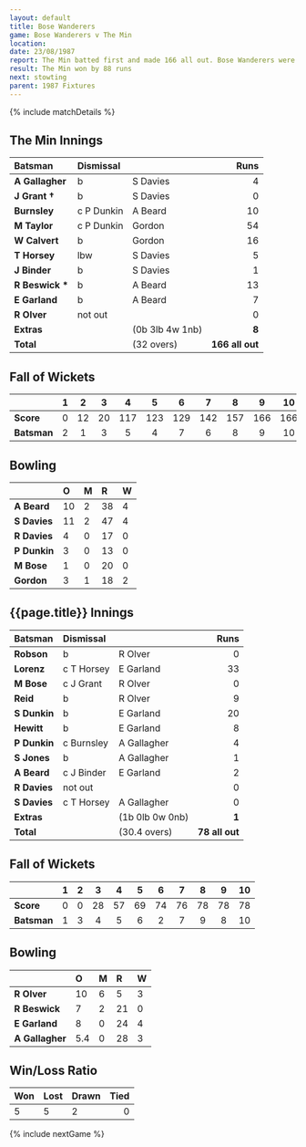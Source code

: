 ```yaml
---
layout: default
title: Bose Wanderers
game: Bose Wanderers v The Min
location: 
date: 23/08/1987
report: The Min batted first and made 166 all out. Bose Wanderers were all out for 78
result: The Min won by 88 runs
next: stowting
parent: 1987 Fixtures
---
```


{% include matchDetails %}

## The Min Innings

| Batsman | Dismissal |  | Runs |
|:---|:---|---|---:|
| **A Gallagher** | b | S Davies | 4 |
| **J Grant &#8224;** | b | S Davies | 0 |
| **Burnsley** | c P Dunkin | A Beard | 10 |
| **M Taylor** | c P Dunkin | Gordon | 54 |
| **W Calvert** | b  | Gordon | 16 |
| **T Horsey** | lbw | S Davies | 5 |
| **J Binder** | b | S Davies | 1 |
| **R Beswick &#42;** | b | A Beard | 13 |
| **E Garland** | b | A Beard | 7 |
| **R Olver** | not out |  | 0 |
| **Extras** | | (0b 3lb 4w 1nb) | **8** |
| **Total** | | (32 overs) | **166 all out** |

## Fall of Wickets

| | 1 | 2 | 3 | 4 | 5 | 6 | 7 | 8 | 9 | 10 |
|---|:---:|:---:|:---:|:---:|:---:|:---:|:---:|:---:|:---:|:---:|
| **Score** | 0 | 12 | 20 | 117 | 123 | 129 | 142 | 157 | 166 | 166 |
| **Batsman** | 2 | 1 | 3 | 5 | 4 | 7 | 6 | 8 | 9 | 10 |

## Bowling

| | O | M | R | W |
|---|:---|:---|:---|:---|
| **A Beard** | 10 | 2 | 38 | 4 |
| **S Davies** | 11 | 2 | 47 | 4 |
| **R Davies** | 4 | 0 | 17 | 0 |
| **P Dunkin** | 3 | 0 | 13 | 0 |
| **M Bose** | 1 | 0 | 20 | 0 |
| **Gordon** | 3 | 1 | 18 | 2 |

## {{page.title}} Innings

| Batsman | Dismissal |  | Runs |
|:---|:---|---|---:|
| **Robson** | b | R Olver | 0 |
| **Lorenz** | c T Horsey | E Garland | 33 |
| **M Bose** | c J Grant | R Olver | 0 |
| **Reid** | b | R Olver | 9 |
| **S Dunkin** | b | E Garland | 20 |
| **Hewitt** | b | E Garland | 8 |
| **P Dunkin** | c Burnsley | A Gallagher | 4 |
| **S Jones** | b | A Gallagher | 1 |
| **A Beard** | c J Binder | E Garland | 2 |
| **R Davies** | not out |  | 0 |
| **S Davies** | c T Horsey | A Gallagher | 0 |
| **Extras** | | (1b 0lb 0w 0nb) | **1** |
| **Total** | | (30.4 overs) | **78 all out** |

## Fall of Wickets

| | 1 | 2 | 3 | 4 | 5 | 6 | 7 | 8 | 9 | 10 |
|---|:---:|:---:|:---:|:---:|:---:|:---:|:---:|:---:|:---:|:---:|
| **Score** | 0 | 0 |  28| 57 | 69 | 74 | 76 | 78 | 78 | 78 |
| **Batsman** | 1 | 3 | 4 | 5 | 6 | 2 | 7 | 9 | 8 | 10 |

## Bowling

| | O | M | R | W |
|---|:---|:---|:---|:---|
| **R Olver** | 10 | 6 | 5 | 3 |
| **R Beswick** | 7 | 2 | 21 | 0 |
| **E Garland** | 8 | 0 | 24 | 4 |
| **A Gallagher** | 5.4 | 0 | 28 | 3 |

## Win/Loss Ratio

| Won | Lost | Drawn | Tied |
|:---|:---|:---|---:|
| 5 | 5 | 2 | 0 |

{% include nextGame %}